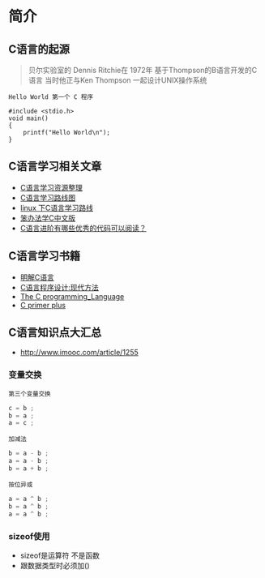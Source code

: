 # 简介

## C语言的起源

> 贝尔实验室的 Dennis Ritchie在 1972年 基于Thompson的B语言开发的C语言
> 当时他正与Ken Thompson 一起设计UNIX操作系统


`Hello World 第一个 C 程序`

```clang
#include <stdio.h>
void main()
{
    printf("Hello World\n");
}
```

## C语言学习相关文章

- [C语言学习资源整理](https://zhuanlan.zhihu.com/p/23677249)
- [C语言学习路线图](https://zhuanlan.zhihu.com/p/27136146)
- [linux 下C语言学习路线](https://blog.csdn.net/xdw1985829/article/details/6817403)
- [笨办法学C中文版](https://wizardforcel.gitbooks.io/lcthw/content/)
- [C语言进阶有哪些优秀的代码可以阅读？](https://zhuanlan.zhihu.com/p/20100507)

## C语言学习书籍

- [明解C语言](https://www.amazon.cn/dp/B075WSF6KN/)
- [C语言程序设计:现代方法](https://www.amazon.cn/dp/B003BVBOOQ/)
- [The C programming_Language](https://www.amazon.cn/dp/B0011425T8/)
- [C primer plus](https://www.amazon.cn/dp/B01FE26HAU/)

## C语言知识点大汇总

- http://www.imooc.com/article/1255

### 变量交换

`第三个变量交换`

```c
c = b ;
b = a ;
a = c ;
```

`加减法`

```c
b = a - b ;
a = a - b ;
b = a + b ;
```

`按位异或`

```c
a = a ^ b ;
b = a ^ b ;
a = a ^ b ;
```

### sizeof使用

- sizeof是运算符 不是函数
- 跟数据类型时必须加()
